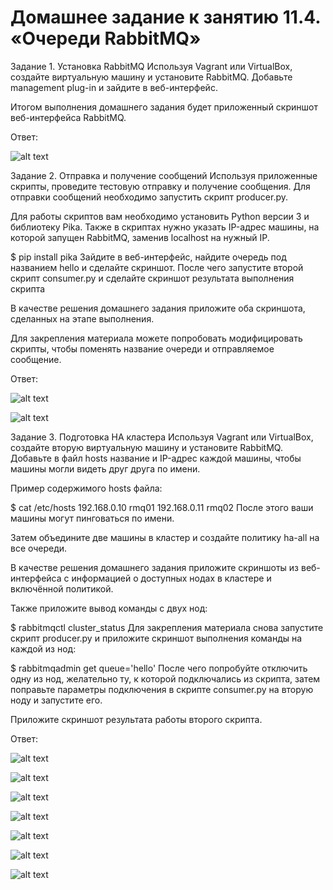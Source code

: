# Домашнее задание к занятию 11.4. «Очереди RabbitMQ»

Задание 1. Установка RabbitMQ
Используя Vagrant или VirtualBox, создайте виртуальную машину и установите RabbitMQ. Добавьте management plug-in и зайдите в веб-интерфейс.

Итогом выполнения домашнего задания будет приложенный скриншот веб-интерфейса RabbitMQ.

Ответ:


![alt text](https://github.com/green307/Knyazev-11.04/blob/adcb66d522db6bcb45940a19592c31192af1f380/%D0%97%D0%B0%D0%B4%D0%B0%D0%BD%D0%B8%D0%B51.jpg)



Задание 2. Отправка и получение сообщений
Используя приложенные скрипты, проведите тестовую отправку и получение сообщения. Для отправки сообщений необходимо запустить скрипт producer.py.

Для работы скриптов вам необходимо установить Python версии 3 и библиотеку Pika. Также в скриптах нужно указать IP-адрес машины, на которой запущен RabbitMQ, заменив localhost на нужный IP.

$ pip install pika
Зайдите в веб-интерфейс, найдите очередь под названием hello и сделайте скриншот. После чего запустите второй скрипт consumer.py и сделайте скриншот результата выполнения скрипта

В качестве решения домашнего задания приложите оба скриншота, сделанных на этапе выполнения.

Для закрепления материала можете попробовать модифицировать скрипты, чтобы поменять название очереди и отправляемое сообщение.


Ответ:


![alt text](https://github.com/green307/Knyazev-11.04/blob/adcb66d522db6bcb45940a19592c31192af1f380/%D0%97%D0%B0%D0%B4%D0%B0%D0%BD%D0%B8%D0%B52-1.jpg)


![alt text](https://github.com/green307/Knyazev-11.04/blob/adcb66d522db6bcb45940a19592c31192af1f380/%D0%97%D0%B0%D0%B4%D0%B0%D0%BD%D0%B8%D0%B52.jpg)


Задание 3. Подготовка HA кластера
Используя Vagrant или VirtualBox, создайте вторую виртуальную машину и установите RabbitMQ. Добавьте в файл hosts название и IP-адрес каждой машины, чтобы машины могли видеть друг друга по имени.

Пример содержимого hosts файла:

$ cat /etc/hosts
192.168.0.10 rmq01
192.168.0.11 rmq02
После этого ваши машины могут пинговаться по имени.

Затем объедините две машины в кластер и создайте политику ha-all на все очереди.

В качестве решения домашнего задания приложите скриншоты из веб-интерфейса с информацией о доступных нодах в кластере и включённой политикой.

Также приложите вывод команды с двух нод:

$ rabbitmqctl cluster_status
Для закрепления материала снова запустите скрипт producer.py и приложите скриншот выполнения команды на каждой из нод:

$ rabbitmqadmin get queue='hello'
После чего попробуйте отключить одну из нод, желательно ту, к которой подключались из скрипта, затем поправьте параметры подключения в скрипте consumer.py на вторую ноду и запустите его.

Приложите скриншот результата работы второго скрипта.


Ответ:

![alt text](https://github.com/green307/Knyazev-11.04/blob/adcb66d522db6bcb45940a19592c31192af1f380/%D0%97%D0%B0%D0%B4%D0%B0%D0%BD%D0%B8%D0%B53.jpg)

![alt text](https://github.com/green307/Knyazev-11.04/blob/adcb66d522db6bcb45940a19592c31192af1f380/%D0%97%D0%B0%D0%B4%D0%B0%D0%BD%D0%B8%D0%B53-1.jpg)

![alt text](https://github.com/green307/Knyazev-11.04/blob/adcb66d522db6bcb45940a19592c31192af1f380/%D0%97%D0%B0%D0%B4%D0%B0%D0%BD%D0%B8%D0%B53-2.jpg)

![alt text](https://github.com/green307/Knyazev-11.04/blob/adcb66d522db6bcb45940a19592c31192af1f380/%D0%97%D0%B0%D0%B4%D0%B0%D0%BD%D0%B8%D0%B53-3.jpg)

![alt text](https://github.com/green307/Knyazev-11.04/blob/adcb66d522db6bcb45940a19592c31192af1f380/%D0%97%D0%B0%D0%B4%D0%B0%D0%BD%D0%B8%D0%B53-4.jpg)

![alt text](https://github.com/green307/Knyazev-11.04/blob/adcb66d522db6bcb45940a19592c31192af1f380/%D0%97%D0%B0%D0%B4%D0%B0%D0%BD%D0%B8%D0%B53-5.jpg)

![alt text](https://github.com/green307/Knyazev-11.04/blob/adcb66d522db6bcb45940a19592c31192af1f380/%D0%97%D0%B0%D0%B4%D0%B0%D0%BD%D0%B8%D0%B53-6.jpg)
